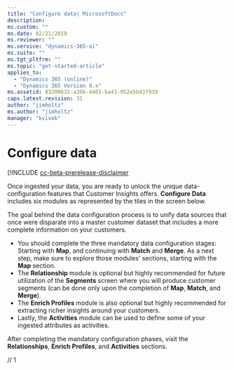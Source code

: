 ```yaml
---
title: "Configure data| MicrosoftDocs"
description: 
ms.custom: ""
ms.date: 02/21/2019
ms.reviewer: ""
ms.service: "dynamics-365-ai"
ms.suite: ""
ms.tgt_pltfrm: ""
ms.topic: "get-started-article"
applies_to: 
  - "Dynamics 365 (online)"
  - "Dynamics 365 Version 9.x"
ms.assetid: 83200632-a36b-4401-ba41-952e5b43f939
caps.latest.revision: 31
author: "jimholtz"
ms.author: "jimholtz"
manager: "kvivek"
---
```

# Configure data

[!INCLUDE [cc-beta-prerelease-disclaimer](../includes/cc-beta-prerelease-disclaimer.md)

Once ingested your data, you are ready to unlock the unique data-configuration features that Customer Insights offers. **Configure Data** includes six modules as represented by the tiles in the screen below.
 
The goal behind the data configuration process is to unify data sources that once were disparate into a master customer dataset that includes a more complete information on your customers.  

- You should complete the three mandatory data configuration stages: Starting with **Map**, and continuing with **Match** and **Merge**. As a next step, make sure to explore those modules' sections, starting with the **Map** section.
- The **Relationship** module is optional but highly recommended for future utilization of the **Segments** screen where you will produce customer segments (can be done only upon the completion of **Map**, **Match**, and **Merge**).
- The **Enrich Profiles** module is also optional but highly recommended for extracting richer insights around your customers. 
- Lastly, the **Activities** module can be used to define some of your ingested attributes as activities.

After completing the mandatory configuration phases, visit the **Relationships**, **Enrich Profiles**, and **Activities** sections. 

// 1
